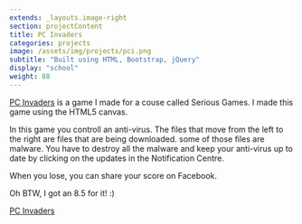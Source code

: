 ```yaml
---
extends: _layouts.image-right
section: projectContent
title: PC Invaders
categories: projects
image: /assets/img/projects/pci.png
subtitle: "Built using HTML, Bootstrap, jQuery"
display: "school"
weight: 88
---
```


[PC Invaders](https://projects.thomasdeluca.nl/game) is a game I made for a couse called Serious Games. I made this game using the HTML5 canvas.

In this game you controll an anti-virus. The files that move from the left to the right are files that are being downloaded. some of those files are malware. You have to destroy all the malware and keep your anti-virus up to date by clicking on the updates in the Notification Centre.

When you lose, you can share your score on Facebook.

Oh BTW, I got an 8.5 for it! :)

[PC Invaders](https://projects.thomasdeluca.nl/game)